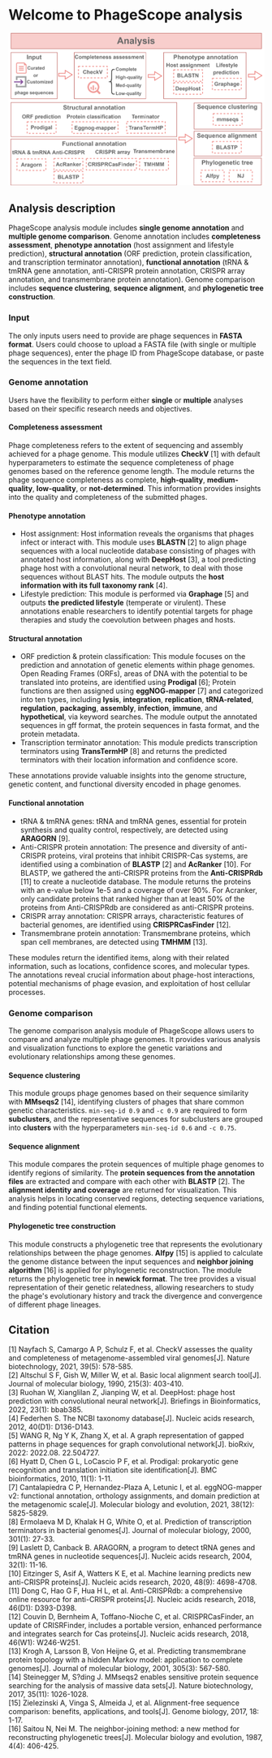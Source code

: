 # Welcome to PhageScope analysis

![image](https://github.com/deepomicslab/PhageScope/blob/main/Figures/analysis.png)

## Analysis description
PhageScope analysis module includes **single genome annotation** and **multiple genome comparison**. Genome annotation includes **completeness assessment**, **phenotype annotation** (host assignment and lifestyle prediction), **structural annotation** (ORF prediction, protein classification, and transcription terminator annotation), **functional annotation** (tRNA & tmRNA gene annotation, anti-CRISPR protein annotation, CRISPR array annotation, and transmembrane protein annotation). Genome comparison includes **sequence clustering**, **sequence alignment**, and **phylogenetic tree construction**.

### Input
The only inputs users need to provide are phage sequences in **FASTA format**. Users could choose to upload a FASTA file (with single or multiple phage sequences), enter the phage ID from PhageScope database, or paste the sequences in the text field.

### Genome annotation
Users have the flexibility to perform either **single** or **multiple** analyses based on their specific research needs and objectives. 

#### Completeness assessment
Phage completeness refers to the extent of sequencing and assembly achieved for a phage genome. This module utilizes **CheckV** [1] with default hyperparameters to estimate the sequence completeness of phage genomes based on the reference genome length. The module returns the phage sequence completeness as complete, **high-quality**, **medium-quality**, **low-quality**, or **not-determined**. This information provides insights into the quality and completeness of the submitted phages.

#### Phenotype annotation
+ Host assignment: Host information reveals the organisms that phages infect or interact with. This module uses **BLASTN** [2] to align phage sequences with a local nucleotide database consisting of phages with annotated host information, along with **DeepHost** [3], a tool predicting phage host with a convolutional neural network, to deal with those sequences without BLAST hits. The module outputs the **host information with its full taxonomy rank** [4].
+ Lifestyle prediction: This module is performed via **Graphage** [5] and outputs **the predicted lifestyle** (temperate or virulent).
These annotations enable researchers to identify potential targets for phage therapies and study the coevolution between phages and hosts.

#### Structural annotation
+ ORF prediction & protein classification: This module focuses on the prediction and annotation of genetic elements within phage genomes. Open Reading Frames (ORFs), areas of DNA with the potential to be translated into proteins, are identified using **Prodigal** [6]; Protein functions are then assigned using **eggNOG-mapper** [7] and categorized into ten types, including **lysis**, **integration**, **replication**, **tRNA-related**, **regulation**, **packaging**, **assembly**, **infection**, **immune**, and **hypothetical**, via keyword searches. The module output the annotated sequences in gff format, the protein sequences in fasta format, and the protein metadata.
+ Transcription terminator annotation: This module predicts transcription terminators using **TransTermHP** [8] and returns the predicted terminators with their location information and confidence score.

These annotations provide valuable insights into the genome structure, genetic content, and functional diversity encoded in phage genomes.  

#### Functional annotation
+ tRNA & tmRNA genes: tRNA and tmRNA genes, essential for protein synthesis and quality control, respectively, are detected using **ARAGORN** [9].
+ Anti-CRISPR protein annotation: The presence and diversity of anti-CRISPR proteins, viral proteins that inhibit CRISPR-Cas systems, are identified using a combination of **BLASTP** [2] and **AcRanker** [10]. For BLASTP, we gathered the anti-CRISPR proteins from the **Anti-CRISPRdb** [11] to create a nucleotide database. The module returns the proteins with an e-value below 1e-5 and a coverage of over 90%. For Acranker, only candidate proteins that ranked higher than at least 50% of the proteins from Anti-CRISPRdb are considered as anti-CRISPR proteins.
+ CRISPR array annotation: CRISPR arrays, characteristic features of bacterial genomes, are identified using **CRISPRCasFinder** [12].
+ Transmembrane protein annotation: Transmembrane proteins, which span cell membranes, are detected using **TMHMM** [13].

These modules return the identified items, along with their related information, such as locations, confidence scores, and molecular types. The annotations reveal crucial information about phage-host interactions, potential mechanisms of phage evasion, and exploitation of host cellular processes.  

### Genome comparison
The genome comparison analysis module of PhageScope allows users to compare and analyze multiple phage genomes. It provides various analysis and visualization functions to explore the genetic variations and evolutionary relationships among these genomes.  

#### Sequence clustering
This module groups phage genomes based on their sequence similarity with **MMseqs2** [14], identifying clusters of phages that share common genetic characteristics. ``min-seq-id 0.9`` and ``-c 0.9`` are required to form **subclusters**, and the representative sequences for subclusters are grouped into **clusters** with the hyperparameters ``min-seq-id 0.6`` and ``-c 0.75``.

#### Sequence alignment
This module compares the protein sequences of multiple phage genomes to identify regions of similarity. The **protein sequences from the annotation files** are extracted and compare with each other with **BLASTP** [2]. The **alignment identity and coverage** are returned for visualization. This analysis helps in locating conserved regions, detecting sequence variations, and finding potential functional elements.

#### Phylogenetic tree construction
This module constructs a phylogenetic tree that represents the evolutionary relationships between the phage genomes. **Alfpy** [15] is applied to calculate the genome distance between the input sequences and **neighbor joining algorithm** [16] is applied for phylogenetic reconstruction. The module returns the phylogenetic tree in **newick format**. The tree provides a visual representation of their genetic relatedness, allowing researchers to study the phage's evolutionary history and track the divergence and convergence of different phage lineages.

## Citation
[1] Nayfach S, Camargo A P, Schulz F, et al. CheckV assesses the quality and completeness of metagenome-assembled viral genomes[J]. Nature biotechnology, 2021, 39(5): 578-585.  
[2] Altschul S F, Gish W, Miller W, et al. Basic local alignment search tool[J]. Journal of molecular biology, 1990, 215(3): 403-410.  
[3] Ruohan W, Xianglilan Z, Jianping W, et al. DeepHost: phage host prediction with convolutional neural network[J]. Briefings in Bioinformatics, 2022, 23(1): bbab385.   
[4] Federhen S. The NCBI taxonomy database[J]. Nucleic acids research, 2012, 40(D1): D136-D143.  
[5] WANG R, Ng Y K, Zhang X, et al. A graph representation of gapped patterns in phage sequences for graph convolutional network[J]. bioRxiv, 2022: 2022.08. 22.504727.   
[6] Hyatt D, Chen G L, LoCascio P F, et al. Prodigal: prokaryotic gene recognition and translation initiation site identification[J]. BMC bioinformatics, 2010, 11(1): 1-11.  
[7] Cantalapiedra C P, Hernandez-Plaza A, Letunic I, et al. eggNOG-mapper v2: functional annotation, orthology assignments, and domain prediction at the metagenomic scale[J]. Molecular biology and evolution, 2021, 38(12): 5825-5829.  
[8] Ermolaeva M D, Khalak H G, White O, et al. Prediction of transcription terminators in bacterial genomes[J]. Journal of molecular biology, 2000, 301(1): 27-33.  
[9] Laslett D, Canback B. ARAGORN, a program to detect tRNA genes and tmRNA genes in nucleotide sequences[J]. Nucleic acids research, 2004, 32(1): 11-16.  
[10] Eitzinger S, Asif A, Watters K E, et al. Machine learning predicts new anti-CRISPR proteins[J]. Nucleic acids research, 2020, 48(9): 4698-4708.  
[11] Dong C, Hao G F, Hua H L, et al. Anti-CRISPRdb: a comprehensive online resource for anti-CRISPR proteins[J]. Nucleic acids research, 2018, 46(D1): D393-D398.  
[12] Couvin D, Bernheim A, Toffano-Nioche C, et al. CRISPRCasFinder, an update of CRISRFinder, includes a portable version, enhanced performance and integrates search for Cas proteins[J]. Nucleic acids research, 2018, 46(W1): W246-W251.  
[13] Krogh A, Larsson B, Von Heijne G, et al. Predicting transmembrane protein topology with a hidden Markov model: application to complete genomes[J]. Journal of molecular biology, 2001, 305(3): 567-580.  
[14] Steinegger M, S?ding J. MMseqs2 enables sensitive protein sequence searching for the analysis of massive data sets[J]. Nature biotechnology, 2017, 35(11): 1026-1028.  
[15] Zielezinski A, Vinga S, Almeida J, et al. Alignment-free sequence comparison: benefits, applications, and tools[J]. Genome biology, 2017, 18: 1-17.  
[16] Saitou N, Nei M. The neighbor-joining method: a new method for reconstructing phylogenetic trees[J]. Molecular biology and evolution, 1987, 4(4): 406-425.  
